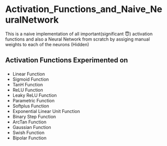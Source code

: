 # Activation_Functions_and_Naive_NeuralNetwork
This is a naive implementation of all important(significant :innocent:) activation functions and also a Neural Network from scratch by assiging manual weights to each of the neurons (Hidden)

## Activation Functions Experimented on 

### 
- Linear Function
- Sigmoid Function
 - TanH Function
 - ReLU Function
 - Leaky ReLU Function
 - Parametric Function
 - Softplus Function
 - Exponential Linear Unit Function
 - Binary Step Function
 - ArcTan Function
 - Gaussian Function
 - Swish Function
 - Bipolar Function
